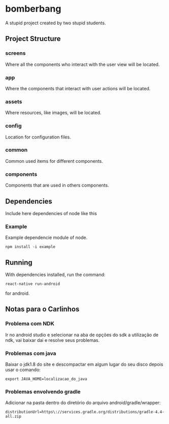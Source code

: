 # bomberbang

A stupid project created by two stupid students.

## Project Structure

### screens

Where all the components who interact with the user view will be located.

### app

Where the components that interact with user actions will be located.

### assets

Where resources, like images, will be located.

### config

Location for configuration files.

### common

Common used items for different components.

### components

Components that are used in others components.

## Dependencies

Include here dependencies of node like this

### Example

Example dependencie module of node.

```
npm install -i example
```

## Running

With dependencies installed, run the command:

```
react-native run-android
```

for android.

## Notas para o Carlinhos

### Problema com NDK

Ir no android studio e selecionar na aba de opções do sdk a utilização de ndk, vai baixar dai e resolve seus problemas.

### Problemas com java

Baixar o jdk1.8 do site e descompactar em algum lugar do seu disco depois usar o comando:

```
export JAVA_HOME=localizacao_do_java
```

### Problemas envolvendo gradle

Adicionar na pasta dentro do diretório do arquivo android/gradle/wrapper:

```
distributionUrl=https\://services.gradle.org/distributions/gradle-4.4-all.zip
```
